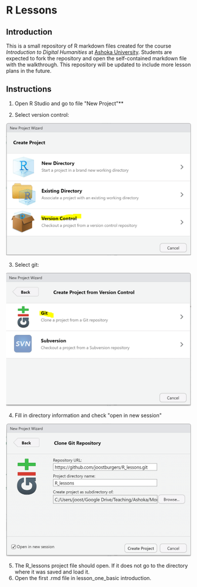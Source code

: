 # R Lessons

## Introduction
This is a small repository of R markdown files created for the course *Introduction to Digital Humanities* at [Ashoka University](www.ashoka.edu.in). Students are expected to fork the repository and open the self-contained markdown file with the walkthrough. This repository will be updated to include more lesson plans in the future.
## Instructions

1. Open R Studio and go to file "New Project"**

2. Select version control:

![](assets/new_version_control.PNG)

3. Select git:

![](assets/select_git.png)

4. Fill in directory information and check "open in new session"

![](assets/lessons_r.png)

5. The R_lessons project file should open. If it does not go to the directory where it was saved and load it.
6. Open the first .rmd file in lesson_one_basic introduction.
